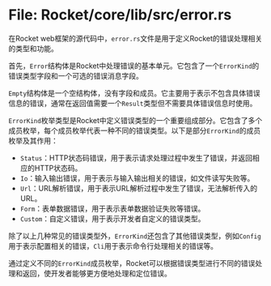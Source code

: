 # File: Rocket/core/lib/src/error.rs

在Rocket web框架的源代码中，`error.rs`文件是用于定义Rocket的错误处理相关的类型和功能。

首先，`Error`结构体是Rocket中处理错误的基本单元。它包含了一个`ErrorKind`的错误类型字段和一个可选的错误消息字段。

`Empty`结构体是一个空结构体，没有字段和成员。它主要用于表示不包含具体错误信息的错误，通常在返回值需要一个`Result`类型但不需要具体错误信息时使用。

`ErrorKind`枚举类型是Rocket中定义错误类型的一个重要组成部分。它包含了多个成员枚举，每个成员枚举代表一种不同的错误类型。以下是部分`ErrorKind`的成员枚举及其作用：

- `Status`：HTTP状态码错误，用于表示请求处理过程中发生了错误，并返回相应的HTTP状态码。
- `Io`：输入输出错误，用于表示与输入输出相关的错误，如文件读写失败等。
- `Url`：URL解析错误，用于表示URL解析过程中发生了错误，无法解析传入的URL。
- `Form`：表单数据错误，用于表示表单数据验证失败等错误。
- `Custom`：自定义错误，用于表示开发者自定义的错误类型。

除了以上几种常见的错误类型外，`ErrorKind`还包含了其他错误类型，例如`Config`用于表示配置相关的错误，`Cli`用于表示命令行处理相关的错误等。

通过定义不同的`ErrorKind`成员枚举，Rocket可以根据错误类型进行不同的错误处理和返回，使开发者能够更方便地处理和定位错误。

